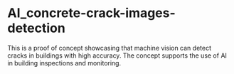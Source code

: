 # AI_concrete-crack-images-detection

This is a proof of concept showcasing that machine vision can detect cracks in buildings with high accuracy. The concept supports the use of AI in building inspections and monitoring.
